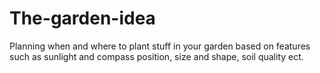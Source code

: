 # The-garden-idea
Planning when and where to plant stuff in your garden based on features such as sunlight and compass position, size and shape, soil quality ect.
